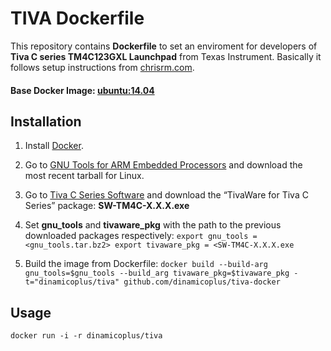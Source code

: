 # TIVA Dockerfile

This repository contains **Dockerfile** to set an enviroment for developers of **Tiva C series TM4C123GXL Launchpad** from Texas Instrument. Basically it follows setup instructions from [chrisrm.com](http://chrisrm.com/howto-develop-on-the-ti-tiva-launchpad-using-linux/).

#### Base Docker Image: [ubuntu:14.04](https://registry.hub.docker.com/u/library/ubuntu/)

## Installation

1. Install [Docker](https://www.docker.com/).

2. Go to [GNU Tools for ARM Embedded Processors](https://launchpad.net/gcc-arm-embedded/+download) and download the most recent tarball for Linux.

3. Go to [Tiva C Series Software](http://software-dl.ti.com/tiva-c/SW-TM4C/latest/index_FDS.html) and download the “TivaWare for Tiva C Series” package: **SW-TM4C-X.X.X.exe**

4. Set **gnu_tools** and **tivaware_pkg** with the path to the previous downloaded packages respectively:
`export gnu_tools = <gnu_tools.tar.bz2>
export tivaware_pkg = <SW-TM4C-X.X.X.exe`

5. Build the image from Dockerfile:
`docker build --build-arg gnu_tools=$gnu_tools --build_arg tivaware_pkg=$tivaware_pkg -t="dinamicoplus/tiva" github.com/dinamicoplus/tiva-docker`

## Usage

`docker run -i -r dinamicoplus/tiva`
